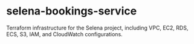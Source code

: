 # selena-bookings-service
Terraform infrastructure for the Selena project, including VPC, EC2, RDS, ECS, S3, IAM, and CloudWatch configurations.